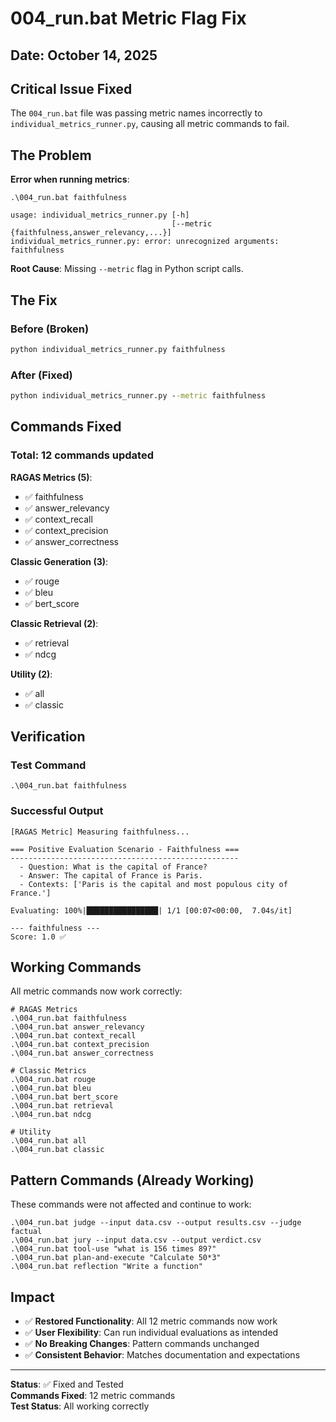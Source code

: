 # 004_run.bat Metric Flag Fix

## Date: October 14, 2025

## Critical Issue Fixed

The `004_run.bat` file was passing metric names incorrectly to `individual_metrics_runner.py`, causing all metric commands to fail.

## The Problem

**Error when running metrics**:
```
.\004_run.bat faithfulness

usage: individual_metrics_runner.py [-h]
                                    [--metric {faithfulness,answer_relevancy,...}]
individual_metrics_runner.py: error: unrecognized arguments: faithfulness
```

**Root Cause**: Missing `--metric` flag in Python script calls.

## The Fix

### Before (Broken)
```bat
python individual_metrics_runner.py faithfulness
```

### After (Fixed)
```bat
python individual_metrics_runner.py --metric faithfulness
```

## Commands Fixed

### Total: 12 commands updated

**RAGAS Metrics (5)**:
- ✅ faithfulness
- ✅ answer_relevancy
- ✅ context_recall
- ✅ context_precision
- ✅ answer_correctness

**Classic Generation (3)**:
- ✅ rouge
- ✅ bleu
- ✅ bert_score

**Classic Retrieval (2)**:
- ✅ retrieval
- ✅ ndcg

**Utility (2)**:
- ✅ all
- ✅ classic

## Verification

### Test Command
```batch
.\004_run.bat faithfulness
```

### Successful Output
```
[RAGAS Metric] Measuring faithfulness...

=== Positive Evaluation Scenario - Faithfulness ===
---------------------------------------------------
  - Question: What is the capital of France?
  - Answer: The capital of France is Paris.
  - Contexts: ['Paris is the capital and most populous city of France.']
  
Evaluating: 100%|████████████████| 1/1 [00:07<00:00,  7.04s/it]

--- faithfulness ---
Score: 1.0 ✅
```

## Working Commands

All metric commands now work correctly:

```batch
# RAGAS Metrics
.\004_run.bat faithfulness
.\004_run.bat answer_relevancy
.\004_run.bat context_recall
.\004_run.bat context_precision
.\004_run.bat answer_correctness

# Classic Metrics
.\004_run.bat rouge
.\004_run.bat bleu
.\004_run.bat bert_score
.\004_run.bat retrieval
.\004_run.bat ndcg

# Utility
.\004_run.bat all
.\004_run.bat classic
```

## Pattern Commands (Already Working)

These commands were not affected and continue to work:

```batch
.\004_run.bat judge --input data.csv --output results.csv --judge factual
.\004_run.bat jury --input data.csv --output verdict.csv
.\004_run.bat tool-use "what is 156 times 89?"
.\004_run.bat plan-and-execute "Calculate 50*3"
.\004_run.bat reflection "Write a function"
```

## Impact

- ✅ **Restored Functionality**: All 12 metric commands now work
- ✅ **User Flexibility**: Can run individual evaluations as intended
- ✅ **No Breaking Changes**: Pattern commands unchanged
- ✅ **Consistent Behavior**: Matches documentation and expectations

---

**Status**: ✅ Fixed and Tested  
**Commands Fixed**: 12 metric commands  
**Test Status**: All working correctly
